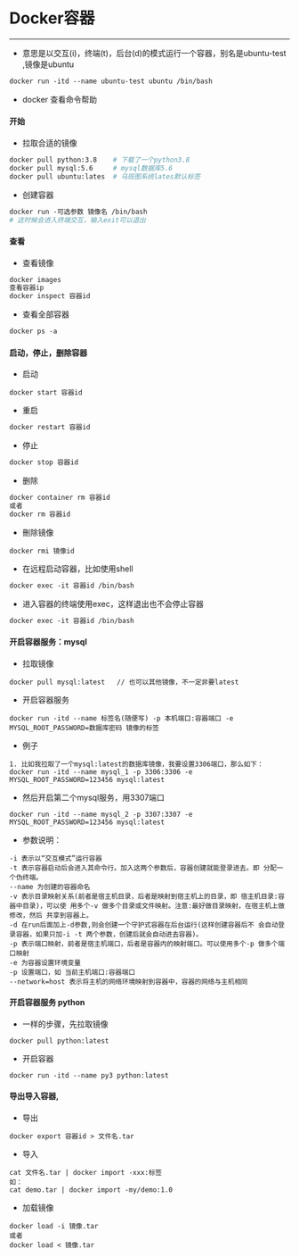 # Docker容器

***

- 意思是以交互(i)，终端(t)，后台(d)的模式运行一个容器，别名是ubuntu-test ,镜像是ubuntu

```dockerfile
docker run -itd --name ubuntu-test ubuntu /bin/bash
```

- docker 查看命令帮助

#### 开始

- 拉取合适的镜像

```dockerfile
docker pull python:3.8    # 下载了一个python3.8
docker pull mysql:5.6     # mysql数据库5.6
docker pull ubuntu:lates  # 乌班图系统lates默认标签
```

- 创建容器

```dockerfile
docker run -可选参数 镜像名 /bin/bash 
# 这时候会进入终端交互，输入exit可以退出
```

#### 查看

- 查看镜像

```dockerfile
docker images
查看容器ip
docker inspect 容器id
```

- 查看全部容器

```dockerfile
docker ps -a
```

#### 启动，停止，删除容器

- 启动

```dockerfiler
docker start 容器id
```

- 重启

```dockerfile
docker restart 容器id
```

- 停止

```dockerfile
docker stop 容器id
```

- 删除

```dockerfile
docker container rm 容器id
或者
docker rm 容器id
```

- 刪除镜像

```docker
docker rmi 镜像id
```



- 在远程启动容器，比如使用shell

```dockerfile
docker exec -it 容器id /bin/bash
```

- 进入容器的终端使用exec，这样退出也不会停止容器

```dockerfile
docker exec -it 容器id /bin/bash
```

#### 开启容器服务：mysql

- 拉取镜像

```
docker pull mysql:latest   // 也可以其他镜像，不一定非要latest
```

- 开启容器服务

```
docker run -itd --name 标签名(随便写) -p 本机端口:容器端口 -e MYSQL_ROOT_PASSWORD=数据库密码 镜像的标签
```

- 例子

```
1. 比如我拉取了一个mysql:latest的数据库镜像，我要设置3306端口，那么如下：
docker run -itd --name mysql_1 -p 3306:3306 -e MYSQL_ROOT_PASSWORD=123456 mysql:latest
```

- 然后开启第二个mysql服务，用3307端口

```
docker run -itd --name mysql_2 -p 3307:3307 -e MYSQL_ROOT_PASSWORD=123456 mysql:latest
```

- 参数说明：

```
-i 表示以“交互模式”运行容器
-t 表示容器启动后会进入其命令行。加入这两个参数后，容器创建就能登录进去。即 分配一个伪终端。
--name 为创建的容器命名
-v 表示目录映射关系(前者是宿主机目录，后者是映射到宿主机上的目录，即 宿主机目录:容器中目录)，可以使 用多个-v 做多个目录或文件映射。注意:最好做目录映射，在宿主机上做修改，然后 共享到容器上。
-d 在run后面加上-d参数,则会创建一个守护式容器在后台运行(这样创建容器后不 会自动登录容器，如果只加-i -t 两个参数，创建后就会自动进去容器)。
-p 表示端口映射，前者是宿主机端口，后者是容器内的映射端口。可以使用多个-p 做多个端口映射
-e 为容器设置环境变量
-p 设置端口，如 当前主机端口:容器端口
--network=host 表示将主机的网络环境映射到容器中，容器的网络与主机相同
```



#### 开启容器服务 python

- 一样的步骤，先拉取镜像

```
docker pull python:latest
```

- 开启容器

```
docker run -itd --name py3 python:latest
```



#### 导出导入容器,

- 导出

```
docker export 容器id > 文件名.tar
```

- 导入

```
cat 文件名.tar | docker import -xxx:标签
如：
cat demo.tar | docker import -my/demo:1.0
```



- 加载镜像

```
docker load -i 镜像.tar
或者
docker load < 镜像.tar
```

